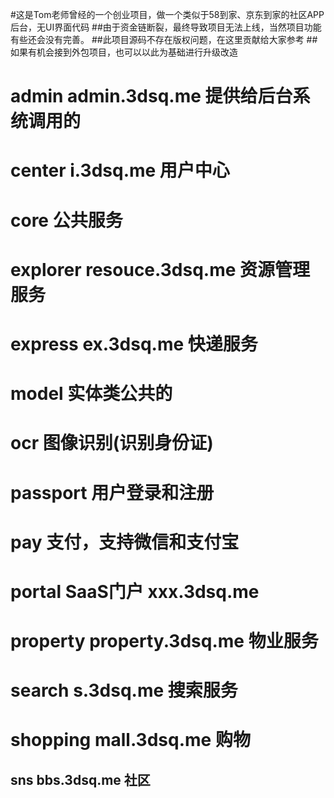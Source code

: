 #这是Tom老师曾经的一个创业项目，做一个类似于58到家、京东到家的社区APP后台，无UI界面代码
##由于资金链断裂，最终导致项目无法上线，当然项目功能有些还会没有完善。
##此项目源码不存在版权问题，在这里贡献给大家参考
##如果有机会接到外包项目，也可以以此为基础进行升级改造

# admin	  admin.3dsq.me  提供给后台系统调用的
# center	  i.3dsq.me      用户中心
# core      公共服务
# explorer  resouce.3dsq.me    资源管理服务
# express   ex.3dsq.me         快递服务
# model     实体类公共的
# ocr       图像识别(识别身份证)
# passport  用户登录和注册
# pay       支付，支持微信和支付宝
# portal    SaaS门户  xxx.3dsq.me
# property  property.3dsq.me   物业服务
# search    s.3dsq.me       搜索服务
# shopping  mall.3dsq.me    购物
## sns       bbs.3dsq.me     社区
